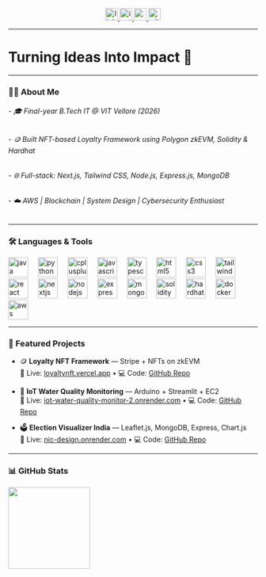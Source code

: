<div align="center">
  <a href="https://linkedin.com/in/aaryan-malik-334970277/" target="_blank">
    <img src="https://img.shields.io/static/v1?message=LinkedIn&logo=linkedin&label=&color=0077B5&logoColor=white&labelColor=&style=for-the-badge" height="25" alt="linkedin logo"  />
  </a>
  <a href="https://www.instagram.com/aaryanmalik_14/" target="_blank">
    <img src="https://img.shields.io/static/v1?message=Instagram&logo=instagram&label=&color=E4405F&logoColor=white&labelColor=&style=for-the-badge" height="25" alt="instagram logo"  />
  </a>
  <a href="mailto:aaryanmalik2004@gmail.com" target="_blank">
    <img src="https://img.shields.io/static/v1?message=Gmail&logo=gmail&label=&color=D14836&logoColor=white&labelColor=&style=for-the-badge" height="25" alt="gmail logo"  />
  </a>
  <a href="https://github.com/Aaryan142004" target="_blank">
    <img src="https://img.shields.io/static/v1?message=GitHub&logo=github&label=&color=181717&logoColor=white&labelColor=&style=for-the-badge" height="25" alt="github logo"  />
  </a>
</div>

---

<h1 align="left">Turning Ideas Into Impact 🚀</h1>

---

<h3 align="left">👨‍💻 About Me</h3>

<h6 align="left">- 🎓 Final-year B.Tech IT @ VIT Vellore (2026)</h6>
<h6 align="left">- 🪙 Built NFT-based Loyalty Framework using Polygon zkEVM, Solidity & Hardhat</h6>
<h6 align="left">- 🌐 Full-stack: Next.js, Tailwind CSS, Node.js, Express.js, MongoDB</h6>
<h6 align="left">- ☁️ AWS | Blockchain | System Design | Cybersecurity Enthusiast</h6>

---

<h3 align="left">🛠 Languages & Tools</h3>

<div align="left">
  <img src="https://cdn.jsdelivr.net/gh/devicons/devicon/icons/java/java-original.svg" height="40" alt="java logo" />
  <img width="12" />
  <img src="https://cdn.jsdelivr.net/gh/devicons/devicon/icons/python/python-original.svg" height="40" alt="python logo" />
  <img width="12" />
  <img src="https://cdn.jsdelivr.net/gh/devicons/devicon/icons/cplusplus/cplusplus-original.svg" height="40" alt="cplusplus logo" />
  <img width="12" />
  <img src="https://cdn.jsdelivr.net/gh/devicons/devicon/icons/javascript/javascript-original.svg" height="40" alt="javascript logo" />
  <img width="12" />
  <img src="https://cdn.jsdelivr.net/gh/devicons/devicon/icons/typescript/typescript-original.svg" height="40" alt="typescript logo" />
  <img width="12" />
  <img src="https://cdn.jsdelivr.net/gh/devicons/devicon/icons/html5/html5-original.svg" height="40" alt="html5 logo" />
  <img width="12" />
  <img src="https://cdn.jsdelivr.net/gh/devicons/devicon/icons/css3/css3-original.svg" height="40" alt="css3 logo" />
  <img width="12" />
  <img src="https://cdn.jsdelivr.net/gh/devicons/devicon/icons/tailwindcss/tailwindcss-original-wordmark.svg" height="40" alt="tailwindcss logo" />
</div>

<div align="left">
  <img src="https://cdn.jsdelivr.net/gh/devicons/devicon/icons/react/react-original.svg" height="40" alt="react logo" />
  <img width="12" />
  <img src="https://cdn.jsdelivr.net/gh/devicons/devicon/icons/nextjs/nextjs-original.svg" height="40" alt="nextjs logo" />
  <img width="12" />
  <img src="https://cdn.jsdelivr.net/gh/devicons/devicon/icons/nodejs/nodejs-original.svg" height="40" alt="nodejs logo" />
  <img width="12" />
  <img src="https://cdn.jsdelivr.net/gh/devicons/devicon/icons/express/express-original.svg" height="40" alt="express logo" />
  <img width="12" />
  <img src="https://cdn.jsdelivr.net/gh/devicons/devicon/icons/mongodb/mongodb-original.svg" height="40" alt="mongodb logo" />
  <img width="12" />
  <img src="https://cdn.simpleicons.org/solidity/363636" height="40" alt="solidity logo" />
  <img width="12" />
  <img src="https://cdn.jsdelivr.net/gh/devicons/devicon/icons/hardhat/hardhat-original.svg" height="40" alt="hardhat logo" />
  <img width="12" />
  <img src="https://cdn.jsdelivr.net/gh/devicons/devicon/icons/docker/docker-plain-wordmark.svg" height="40" alt="docker logo" />
  <img width="12" />
  <img src="https://cdn.jsdelivr.net/gh/devicons/devicon/icons/amazonwebservices/amazonwebservices-original.svg" height="40" alt="aws logo" />
</div>

---

<h3 align="left">🚀 Featured Projects</h3>

- 🪙 **Loyalty NFT Framework** — Stripe + NFTs on zkEVM  
  🔗 Live: [loyaltynft.vercel.app](https://loyaltynft.vercel.app) • 💻 Code: [GitHub Repo](https://github.com/Aaryan142004/loyaltynft)

- 🌊 **IoT Water Quality Monitoring** — Arduino + Streamlit + EC2  
  🔗 Live: [iot-water-quality-monitor-2.onrender.com](https://iot-water-quality-monitor-2.onrender.com) • 💻 Code: [GitHub Repo](https://github.com/Aaryan142004/iot-water-quality-monitor)

- 🗳️ **Election Visualizer India** — Leaflet.js, MongoDB, Express, Chart.js  
  🔗 Live: [nic-design.onrender.com](https://nic-design.onrender.com) • 💻 Code: [GitHub Repo](https://github.com/Aaryan142004/nic_design)

---

<h3 align="left">📊 GitHub Stats</h3>

<p align="left">
  <img src="https://github-readme-stats.vercel.app/api?username=Aaryan142004&show_icons=true&theme=react&hide_border=true" height="165" />
</p>

